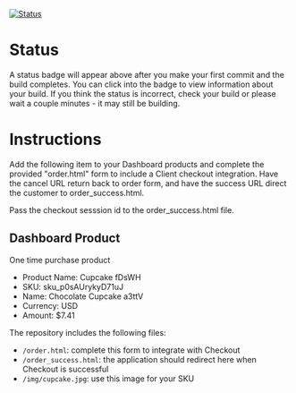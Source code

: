 [![Status](https://img.shields.io/badge/status-NO%20COMMIT-blue.svg)](https://github.com/raysaavedra-work/bakery_scaffold_BezdIaeFh6zIuG9l)

# Status

A status badge will appear above after you make your first commit and the build completes. You can click into the badge to view information about your build. If you think the status is incorrect, check your build or please wait a couple minutes - it may still be building.

# Instructions

Add the following item to your Dashboard products and complete the provided "order.html" form to include a Client checkout integration. Have the cancel URL return back to order form, and have the success URL direct the customer to order_success.html.

Pass the checkout sesssion id to the order_success.html file.

## Dashboard Product
One time purchase product
* Product Name: Cupcake fDsWH
* SKU: sku_p0sAUrykyD71uJ
* Name: Chocolate Cupcake a3ttV
* Currency: USD
* Amount: $7.41

The repository includes the following files:
* `/order.html`: complete this form to integrate with Checkout
* `/order_success.html`: the application should redirect here when Checkout is successful
* `/img/cupcake.jpg`: use this image for your SKU
